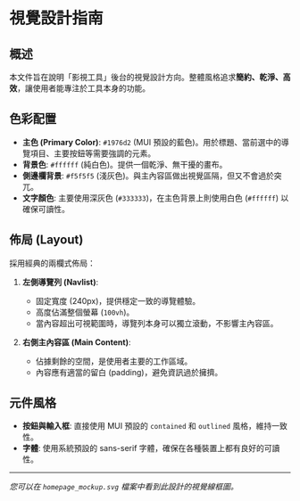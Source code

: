 # 視覺設計指南

## 概述

本文件旨在說明「影視工具」後台的視覺設計方向。整體風格追求**簡約、乾淨、高效**，讓使用者能專注於工具本身的功能。

## 色彩配置

- **主色 (Primary Color)**: `#1976d2` (MUI 預設的藍色)。用於標題、當前選中的導覽項目、主要按鈕等需要強調的元素。
- **背景色**: `#ffffff` (純白色)。提供一個乾淨、無干擾的畫布。
- **側邊欄背景**: `#f5f5f5` (淺灰色)。與主內容區做出視覺區隔，但又不會過於突兀。
- **文字顏色**: 主要使用深灰色 (`#333333`)，在主色背景上則使用白色 (`#ffffff`) 以確保可讀性。

## 佈局 (Layout)

採用經典的兩欄式佈局：

1.  **左側導覽列 (Navlist)**:
    -   固定寬度 (240px)，提供穩定一致的導覽體驗。
    -   高度佔滿整個螢幕 (`100vh`)。
    -   當內容超出可視範圍時，導覽列本身可以獨立滾動，不影響主內容區。

2.  **右側主內容區 (Main Content)**:
    -   佔據剩餘的空間，是使用者主要的工作區域。
    -   內容應有適當的留白 (padding)，避免資訊過於擁擠。

## 元件風格

- **按鈕與輸入框**: 直接使用 MUI 預設的 `contained` 和 `outlined` 風格，維持一致性。
- **字體**: 使用系統預設的 sans-serif 字體，確保在各種裝置上都有良好的可讀性。

---

*您可以在 `homepage_mockup.svg` 檔案中看到此設計的視覺線框圖。*
